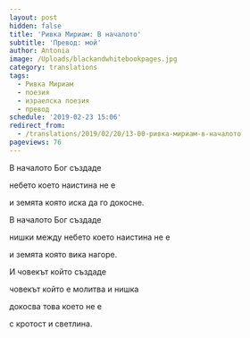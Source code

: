 ```yaml
---
layout: post
hidden: false
title: 'Ривка Мириам: В началото'
subtitle: 'Превод: мой'
author: Antonia
image: /Uploads/blackandwhitebookpages.jpg
category: translations
tags:
  - Ривка Мириам
  - поезия
  - израелска поезия
  - превод
schedule: '2019-02-23 15:06'
redirect_from:
  - /translations/2019/02/20/13-00-ривка-мириам-в-началото
pageviews: 76
---
```

В началото Бог създаде

небето което наистина не е

и земята която иска да го докосне.

В началото Бог създаде

нишки между небето което наистина не е

и земята която вика нагоре. 

И човекът който създаде

човекът който е молитва и нишка

докосва това което не е

с кротост и светлина.
